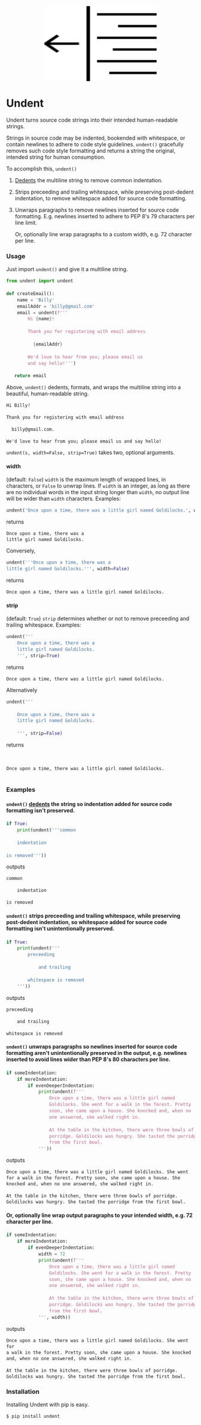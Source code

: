 <div align="center">
  <img src="logo.svg" width="300px" height="200px" alt="Undent">
</div>


# Undent

Undent turns source code strings into their intended human-readable
strings.

Strings in source code may be indented, bookended with whitespace, or
contain newlines to adhere to code style guidelines. `undent()`
gracefully removes such code style formatting and returns a string the
original, intended string for human consumption.

To accomplish this, `undent()`

  1. [Dedents](https://docs.python.org/3/library/textwrap.html#textwrap.dedent)
     the multiline string to remove common indentation.

  2. Strips preceeding and trailing whitespace, while preserving
     post-dedent indentation, to remove whitespace added for source code
     formatting.

  3. Unwraps paragraphs to remove newlines inserted for source code
     formatting. E.g. newlines inserted to adhere to PEP 8's 79
     characters per line limit.

     Or, optionally line wrap paragraphs to a custom width, e.g. 72
     character per line.


### Usage

Just import `undent()` and give it a multiline string.

```python
from undent import undent

def createEmail():
    name = 'Billy'
    emailAddr = 'billy@gmail.com'
    email = undent(f'''
        Hi {name}!

        Thank you for registering with email address

          {emailAddr}

        We'd love to hear from you; please email us
        and say hello!''')

   return email
```

Above, `undent()` dedents, formats, and wraps the multiline string into
a beautiful, human-readable string.

```
Hi Billy!

Thank you for registering with email address

  billy@gmail.com.

We'd love to hear from you; please email us and say hello!
```

`undent(s, width=False, strip=True)` takes two, optional arguments.

#### width

(default: `False`) `width` is the maximum length of wrapped lines, in
characters, or `False` to unwrap lines. If `width` is an integer, as
long as there are no individual words in the input string longer than
`width`, no output line will be wider than `width` characters. Examples:

```python
undent('Once upon a time, there was a little girl named Goldilocks.', width=30)
```

returns

```
Once upon a time, there was a
little girl named Goldilocks.
```

Conversely,

```python
undent('''Once upon a time, there was a
little girl named Goldilocks.''', width=False)
```

returns

```
Once upon a time, there was a little girl named Goldilocks.
```

#### strip

(default: `True`) `strip` determines whether or not to remove preceeding
and trailing whitespace. Examples:

```python
undent('''
    Once upon a time, there was a
    little girl named Goldilocks.
    ''', strip=True)
```

returns

```
Once upon a time, there was a little girl named Goldilocks.
````

Alternatively

```python
undent('''

    Once upon a time, there was a
    little girl named Goldilocks.

    ''', strip=False)
```

returns

```


Once upon a time, there was a little girl named Goldilocks.


```


### Examples

#### `undent()` [dedents](https://docs.python.org/3/library/textwrap.html#textwrap.dedent) the string so indentation added for source code formatting isn't preserved.

```python
if True:
    print(undent('''common

    indentation

is removed'''))
```

outputs

```
common

    indentation

is removed
```

#### `undent()` strips preceeding and trailing whitespace, while preserving post-dedent indentation, so whitespace added for source code formatting isn't unintentionally preserved.

```python
if True:
    print(undent('''
        preceeding

            and trailing

        whitespace is removed
    '''))
```

outputs

```
preceeding

    and trailing

whitespace is removed
```

#### `undent()` unwraps paragraphs so newlines inserted for source code formatting aren't unintentionally preserved in the output, e.g. newlines inserted to avoid lines wider than PEP 8's 80 characters per line.

```python
if someIndentation:
    if moreIndentation:
        if evenDeeperIndentation:
            print(undent(f'''
                Once upon a time, there was a little girl named
                Goldilocks. She went for a walk in the forest. Pretty
                soon, she came upon a house. She knocked and, when no
                one answered, she walked right in.
            
                At the table in the kitchen, there were three bowls of
                porridge. Goldilocks was hungry. She tasted the porridge
                from the first bowl.
            '''))
```

outputs

```
Once upon a time, there was a little girl named Goldilocks. She went for a walk in the forest. Pretty soon, she came upon a house. She knocked and, when no one answered, she walked right in.

At the table in the kitchen, there were three bowls of porridge. Goldilocks was hungry. She tasted the porridge from the first bowl.
```

#### Or, optionally line wrap output paragraphs to your intended width, e.g. 72 character per line.

```python
if someIndentation:
    if moreIndentation:
        if evenDeeperIndentation:
            width = 72
            print(undent(f'''
                Once upon a time, there was a little girl named
                Goldilocks. She went for a walk in the forest. Pretty
                soon, she came upon a house. She knocked and, when no
                one answered, she walked right in.
            
                At the table in the kitchen, there were three bowls of
                porridge. Goldilocks was hungry. She tasted the porridge
                from the first bowl.
            ''', width))
```

outputs

```
Once upon a time, there was a little girl named Goldilocks. She went for
a walk in the forest. Pretty soon, she came upon a house. She knocked
and, when no one answered, she walked right in.

At the table in the kitchen, there were three bowls of porridge.
Goldilocks was hungry. She tasted the porridge from the first bowl.
```


### Installation

Installing Undent with pip is easy.

```
$ pip install undent
```
